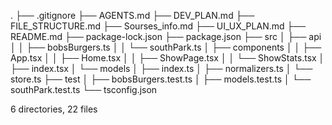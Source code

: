 .
├── .gitignore
├── AGENTS.md
├── DEV_PLAN.md
├── FILE_STRUCTURE.md
├── Sourses_info.md
├── UI_UX_PLAN.md
├── README.md
├── package-lock.json
├── package.json
├── src
│   ├── api
│   │   ├── bobsBurgers.ts
│   │   └── southPark.ts
│   ├── components
│   │   ├── App.tsx
│   │   ├── Home.tsx
│   │   ├── ShowPage.tsx
│   │   └── ShowStats.tsx
│   ├── index.tsx
│   └── models
│       ├── index.ts
│       ├── normalizers.ts
│       └── store.ts
├── test
│   ├── bobsBurgers.test.ts
│   ├── models.test.ts
│   └── southPark.test.ts
└── tsconfig.json

6 directories, 22 files

